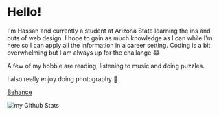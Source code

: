 # Hello!
I'm Hassan and currently a student at Arizona State learning the ins and outs of web design. I hope to gain as much knowledge as I can while I'm here so I can apply all the information in a career setting. Coding is a bit overwhelming but I am always up for the challange :joy:

A few of my hobbie are reading, listening to music and doing puzzles.

I also really enjoy doing photography 🙂

[Behance](https://https://www.behance.net/hassangoss)

<img align="center" src="https://github-readme-stats.vercel.app/api?username=hgoss24&include_all_commits=true&count_private=true&show_icons=true&line_height=20&title_color=2B5BBD&icon_color=1124BB&text_color=A1A1A1&bg_color=0,000000,130F40" alt="my Github Stats"/>

